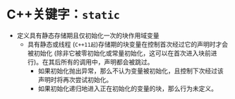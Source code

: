 # C++关键字：`static`

- 定义具有静态存储期且仅初始化一次的块作用域变量
    - 具有静态或线程 (`C++11起`)存储期的块变量在控制首次经过它的声明时才会被初始化 (除非它被零初始化或常量初始化，这可以在首次进入块前进行)。在其后所有的调用中，声明都会被跳过。
        - 如果初始化抛出异常，那么不认为变量被初始化，且控制下次经过该声明时将再次尝试初始化。
        - 如果初始化递归地进入正在初始化的变量的块，那么行为未定义。